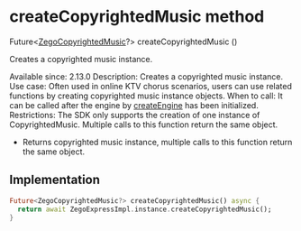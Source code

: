 


# createCopyrightedMusic method








Future&lt;[ZegoCopyrightedMusic](../../zego_uikit_prebuilt_live_audio_room/ZegoCopyrightedMusic-class.md)?> createCopyrightedMusic
()





<p>Creates a copyrighted music instance.</p>
<p>Available since: 2.13.0
Description: Creates a copyrighted music instance.
Use case: Often used in online KTV chorus scenarios, users can use related functions by creating copyrighted music instance objects.
When to call: It can be called after the engine by <a class="deprecated" href="../../zego_uikit_prebuilt_live_audio_room/ZegoExpressEngine/createEngine.md">createEngine</a> has been initialized.
Restrictions: The SDK only supports the creation of one instance of CopyrightedMusic. Multiple calls to this function return the same object.</p>
<ul>
<li>Returns copyrighted music instance, multiple calls to this function return the same object.</li>
</ul>



## Implementation

```dart
Future<ZegoCopyrightedMusic?> createCopyrightedMusic() async {
  return await ZegoExpressImpl.instance.createCopyrightedMusic();
}
```







